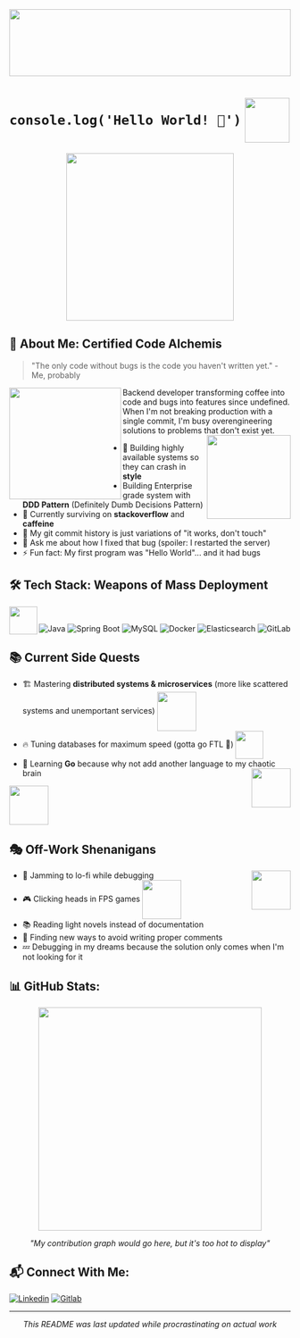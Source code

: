 <div align="center">
  <img src="https://media1.tenor.com/m/L942HwJ-GSoAAAAC/thematrixreloaded-matrix.gif" width="100%" height="120"/>
</div>

# `console.log('Hello World! 👋')` <img src="https://media.tenor.com/y2JXkY1pXkwAAAAC/cat-computer.gif" width="80" align="center"/>

<div align="center">
  <img src="https://media1.tenor.com/m/PshaXsSgKdEAAAAC/programming.gif" width="300"/>
</div>

## 💫 About Me: Certified Code Alchemis

> "The only code without bugs is the code you haven't written yet." - Me, probably

<img src="https://media.tenor.com/I3RjM4xQO0kAAAAi/windows-error.gif" width="200" align="left"/>
Backend developer transforming coffee into code and bugs into features since undefined. When I'm not breaking production with a single commit, I'm busy overengineering solutions to problems that don't exist yet.

<img src="https://media1.tenor.com/m/GiUbb4qg_vwAAAAC/csharp-cat-programmer.gif" width="150" align="right"/>

- 🚀 Building highly available systems so they can crash in **style**
- Building Enterprise grade system with **DDD Pattern** (Definitely Dumb Decisions Pattern)
- 🔭 Currently surviving on **stackoverflow** and **caffeine**
- 🌱 My git commit history is just variations of "it works, don't touch"
- 💬 Ask me about how I fixed that bug (spoiler: I restarted the server)
- ⚡ Fun fact: My first program was "Hello World"... and it had bugs

## 🛠️ Tech Stack: Weapons of Mass Deployment

<img src="https://media.tenor.com/sbfBfp3FeY8AAAAi/oia-uia.gif" width="50" height="50" align="left"/> <br />

![Java](https://img.shields.io/badge/Java-ED8B00?style=for-the-badge&logo=openjdk&logoColor=white)
![Spring Boot](https://img.shields.io/badge/Spring%20Boot-6DB33F?style=for-the-badge&logo=springboot&logoColor=white)
![MySQL](https://img.shields.io/badge/MySQL-4479A1?style=for-the-badge&logo=mysql&logoColor=white)
![Docker](https://img.shields.io/badge/Docker-2496ED?style=for-the-badge&logo=docker&logoColor=white)
![Elasticsearch](https://img.shields.io/badge/Elasticsearch-005571?style=for-the-badge&logo=elasticsearch&logoColor=white)
![GitLab](https://img.shields.io/badge/GitLab-FCA121?style=for-the-badge&logo=gitlab&logoColor=white)

## 📚 Current Side Quests

- 🏗️ Mastering **distributed systems & microservices** (more like scattered systems and unemportant services) <img src="https://media.tenor.com/NJVFjOYEcsIAAAAC/thinking-hmm.gif" width="70" align="center"/>
- 🔥 Tuning databases for maximum speed (gotta go FTL 💨) <img src="https://media1.tenor.com/m/7hJpFtl63HQAAAAC/sanic-the-hedgehob.gif" width="50" align="center"/>
- 🐹 Learning **Go** because why not add another language to my chaotic brain  <img src="https://media.tenor.com/TCMWkxIkF9IAAAAi/dancing-gopher.gif" width="70" align="right"/>
 <img src="https://media.tenor.com/TCMWkxIkF9IAAAAi/dancing-gopher.gif" width="70" align="center"/>

## 🎭 Off-Work Shenanigans

- 🎵 Jamming to lo-fi while debugging <img src="https://media.tenor.com/7OPHvaC2NG0AAAAi/calm-spring.gif" width="70" align="right"/>
- 🎮 Clicking heads in FPS games <img src="https://media1.tenor.com/m/Z1UwwyvuYl0AAAAd/triples-soomin.gif" width="70" align="center"/>
- 📚 Reading light novels instead of documentation 
- 🤪 Finding new ways to avoid writing proper comments 
- 💤 Debugging in my dreams because the solution only comes when I'm not looking for it 

## 📊 GitHub Stats:

<div align="center">
  <img src="https://media1.tenor.com/m/47ZSDEj2n7AAAAAC/stonks-stonk.gif" width="400"/>
  <p><i>"My contribution graph would go here, but it's too hot to display"</i></p>
</div>

## 📬 Connect With Me:

[![Linkedin](https://img.shields.io/badge/LinkedIn-0A66C2?style=for-the-badge&logo=linkedin&logoColor=white)](https://kh.linkedin.com/in/phathyuth-nam-50ba55220)
[![Gitlab](https://img.shields.io/badge/GitLab-FCA121?style=for-the-badge&logo=gitlab&logoColor=white)](https://gitlab.com/Nam-Phathyuth)

---

<div align="center">
  <p><i>This README was last updated while procrastinating on actual work</i></p>
</div>
